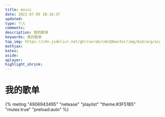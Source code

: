 ```yaml
---
title: music
date: 2021-07-05 10:16:37
updated:
type: 个人
comments:
description: 我的歌单
keywords: 我的歌单
top_img: https://cdn.jsdelivr.net/gh/runrab/cdn2@master/img/mid/acg/acg133.jpeg
mathjax:
katex:
aside:
aplayer: 
highlight_shrink:
---
```




# 我的歌单

{% meting "4906943495" "netease" "playlist" "theme:#3F51B5" "mutex:true" "preload:auto" %}

